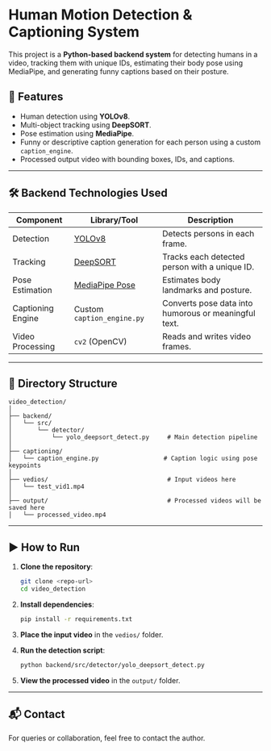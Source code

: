 # Human Motion Detection & Captioning System

This project is a **Python-based backend system** for detecting humans in a video, tracking them with unique IDs, estimating their body pose using MediaPipe, and generating funny captions based on their posture.

## 🎯 Features

- Human detection using **YOLOv8**.
- Multi-object tracking using **DeepSORT**.
- Pose estimation using **MediaPipe**.
- Funny or descriptive caption generation for each person using a custom `caption_engine`.
- Processed output video with bounding boxes, IDs, and captions.

---

## 🛠️ Backend Technologies Used

| Component         | Library/Tool                | Description |
|------------------|-----------------------------|-------------|
| Detection         | [YOLOv8](https://github.com/ultralytics/ultralytics) | Detects persons in each frame. |
| Tracking          | [DeepSORT](https://github.com/mikel-brostrom/Yolov5_DeepSort_Pytorch) | Tracks each detected person with a unique ID. |
| Pose Estimation   | [MediaPipe Pose](https://developers.google.com/mediapipe) | Estimates body landmarks and posture. |
| Captioning Engine | Custom `caption_engine.py` | Converts pose data into humorous or meaningful text. |
| Video Processing  | `cv2` (OpenCV)              | Reads and writes video frames. |

---

## 📂 Directory Structure

```
video_detection/
│
├── backend/
│   └── src/
│       └── detector/
│           └── yolo_deepsort_detect.py     # Main detection pipeline
│
├── captioning/
│   └── caption_engine.py                  # Caption logic using pose keypoints
│
├── vedios/                                 # Input videos here
│   └── test_vid1.mp4
│
├── output/                                 # Processed videos will be saved here
│   └── processed_video.mp4
```

---

## ▶️ How to Run

1. **Clone the repository**:
   ```bash
   git clone <repo-url>
   cd video_detection
   ```

2. **Install dependencies**:
   ```bash
   pip install -r requirements.txt
   ```

3. **Place the input video** in the `vedios/` folder.

4. **Run the detection script**:
   ```bash
   python backend/src/detector/yolo_deepsort_detect.py
   ```

5. **View the processed video** in the `output/` folder.

---

## 📬 Contact

For queries or collaboration, feel free to contact the author.
